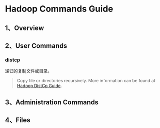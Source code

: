 # Hadoop Commands Guide

## 1、Overview

## 2、User Commands

### distcp

递归的复制文件或目录。

> Copy file or directories recursively. More information can be found at [Hadoop DistCp Guide](https://hadoop.apache.org/docs/r3.2.1/hadoop-distcp/DistCp.html).

## 3、Administration Commands

## 4、Files